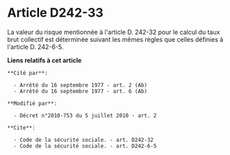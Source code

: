 # Article D242-33

La valeur du risque mentionnée à l'article D. 242-32 pour le calcul du taux brut collectif est déterminée suivant les mêmes
règles que celles définies à l'article D. 242-6-5.

**Liens relatifs à cet article**

	**Cité par**:

	  - Arrêté du 16 septembre 1977 - art. 2 (Ab)
	  - Arrêté du 16 septembre 1977 - art. 6 (Ab)

	**Modifié par**:

	  - Décret n°2010-753 du 5 juillet 2010 - art. 2

	**Cite**:

	  - Code de la sécurité sociale. - art. D242-32
	  - Code de la sécurité sociale. - art. D242-6-5
